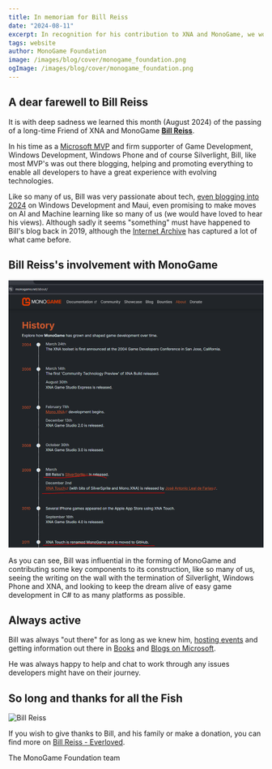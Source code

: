 ```yaml
---
title: In memoriam for Bill Reiss
date: "2024-08-11"
excerpt: In recognition for his contribution to XNA and MonoGame, we would like to commemorate the passing of Bill Reiss in August, a long time supporter of XNA/MonoGame
tags: website
author: MonoGame Foundation
image: /images/blog/cover/monogame_foundation.png
ogImage: /images/blog/cover/monogame_foundation.png
---
```


## A dear farewell to Bill Reiss

It is with deep sadness we learned this month (August 2024) of the passing of a long-time Friend of XNA and MonoGame [**Bill Reiss**](https://everloved.com/life-of/william-reiss-1969/).

In his time as a [Microsoft MVP](https://web.archive.org/web/20130705015524/http://mvp.microsoft.com/en-us/mvp/Bill%20Reiss-38348) and firm supporter of Game Development,  Windows Development, Windows Phone and of course Silverlight, Bill, like most MVP's was out there blogging, helping and promoting everything to enable all developers to have a great experience with evolving technologies.

Like so many of us, Bill was very passionate about tech, [even blogging into 2024](http://billreiss.com/) on Windows Development and Maui, even promising to make moves on AI and Machine learning like so many of us (we would have loved to hear his views).  Although sadly it seems "something" must have happened to Bill's blog back in 2019, although the [Internet Archive](https://web.archive.org/web/20130723070311/https://www.billreiss.com/) has captured a lot of what came before.

## Bill Reiss's involvement with MonoGame

![Bill's Contributions to MonoGame](./images/billreisscontributions.png)

As you can see, Bill was influential in the forming of MonoGame and contributing some key components to its construction, like so many of us, seeing the writing on the wall with the termination of Silverlight, Windows Phone and XNA, and looking to keep the dream alive of easy game development in C# to as many platforms as possible.

## Always active

Bill was always "out there" for as long as we knew him, [hosting events](https://www.developerfusion.com/event/134691/bill-reiss-third-annual-xna-game-camp-and-hackathon/) and getting information out there in [Books](https://www.amazon.co.uk/Hello-Silverlight-Bill-Reiss/dp/1933988533) and [Blogs on Microsoft](https://blogs.windows.com/devices/2013/12/06/start-screen-nokia-developer-ambassador-bill-reiss/).

He was always happy to help and chat to work through any issues developers might have on their journey.

## So long and thanks for all the Fish

![Bill Reiss](https://everloved.com/media/photos/deceased-photos/3e261c26-5134-4ee4-9114-b4f0e34a5db9.trimmed.jfif)

If you wish to give thanks to Bill, and his family or make a donation, you can find more on [Bill Reiss - Everloved](https://everloved.com/life-of/william-reiss-1969/).

The MonoGame Foundation team
